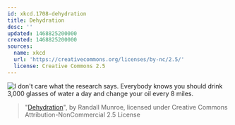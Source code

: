 ```yaml
---
id: xkcd.1708-dehydration
title: Dehydration
desc: ''
updated: 1468825200000
created: 1468825200000
sources:
  name: xkcd
  url: 'https://creativecommons.org/licenses/by-nc/2.5/'
  license: Creative Commons 2.5
---
```

![I don't care what the research says. Everybody knows you should drink 3,000 glasses of water a day and change your oil every 8 miles.](https://imgs.xkcd.com/comics/dehydration.png)
> "[Dehydration](https://xkcd.com/1708/)", by Randall Munroe, licensed under Creative Commons Attribution-NonCommercial 2.5 License
